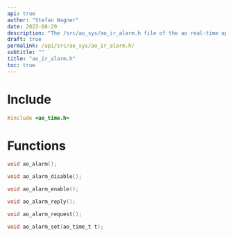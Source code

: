 ```yaml
---
api: true
author: "Stefan Wagner"
date: 2022-08-29
description: "The /src/ao_sys/ao_ir_alarm.h file of the ao real-time operating system."
draft: true
permalink: /api/src/ao_sys/ao_ir_alarm.h/
subtitle: ""
title: "ao_ir_alarm.h"
toc: true
---
```


# Include

```c
#include <ao_time.h>
```

# Functions

```c
void ao_alarm();
```

```c
void ao_alarm_disable();
```

```c
void ao_alarm_enable();
```

```c
void ao_alarm_reply();
```

```c
void ao_alarm_request();
```

```c
void ao_alarm_set(ao_time_t t);
```

